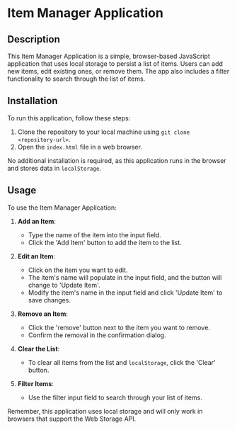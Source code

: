 # Item Manager Application

## Description
This Item Manager Application is a simple, browser-based JavaScript application that uses local storage to persist a list of items. Users can add new items, edit existing ones, or remove them. The app also includes a filter functionality to search through the list of items.

## Installation
To run this application, follow these steps:
1. Clone the repository to your local machine using `git clone <repository-url>`.
2. Open the `index.html` file in a web browser.

No additional installation is required, as this application runs in the browser and stores data in `localStorage`.

## Usage
To use the Item Manager Application:

1. **Add an Item**: 
    - Type the name of the item into the input field.
    - Click the 'Add Item' button to add the item to the list.

2. **Edit an Item**: 
    - Click on the item you want to edit.
    - The item's name will populate in the input field, and the button will change to 'Update Item'.
    - Modify the item's name in the input field and click 'Update Item' to save changes.

3. **Remove an Item**: 
    - Click the 'remove' button next to the item you want to remove.
    - Confirm the removal in the confirmation dialog.

4. **Clear the List**: 
    - To clear all items from the list and `localStorage`, click the 'Clear' button.

5. **Filter Items**: 
    - Use the filter input field to search through your list of items.

Remember, this application uses local storage and will only work in browsers that support the Web Storage API.




